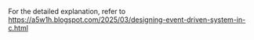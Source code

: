 For the detailed explanation, refer to https://a5w1h.blogspot.com/2025/03/designing-event-driven-system-in-c.html
